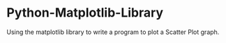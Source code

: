 # Python-Matplotlib-Library
Using the matplotlib library to write a program to plot a Scatter Plot graph.
